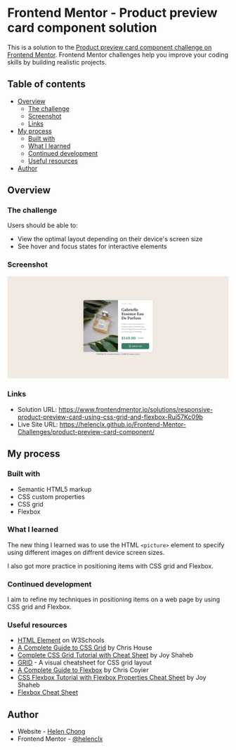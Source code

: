 # Frontend Mentor - Product preview card component solution

This is a solution to the [Product preview card component challenge on Frontend Mentor](https://www.frontendmentor.io/challenges/product-preview-card-component-GO7UmttRfa). Frontend Mentor challenges help you improve your coding skills by building realistic projects. 

## Table of contents

- [Overview](#overview)
  - [The challenge](#the-challenge)
  - [Screenshot](#screenshot)
  - [Links](#links)
- [My process](#my-process)
  - [Built with](#built-with)
  - [What I learned](#what-i-learned)
  - [Continued development](#continued-development)
  - [Useful resources](#useful-resources)
- [Author](#author)
<!-- - [Acknowledgments](#acknowledgments) -->

## Overview

### The challenge

Users should be able to:

- View the optimal layout depending on their device's screen size
- See hover and focus states for interactive elements

### Screenshot

![](./screenshot.png)

### Links

- Solution URL: https://www.frontendmentor.io/solutions/responsive-product-preview-card-using-css-grid-and-flexbox-Rui57Kc09b
- Live Site URL: https://helenclx.github.io/Frontend-Mentor-Challenges/product-preview-card-component/

## My process

### Built with

- Semantic HTML5 markup
- CSS custom properties
- CSS grid
- Flexbox

### What I learned

The new thing I learned was to use the HTML `<picture>` element to specify using different images on diffrent device screen sizes.

I also got more practice in positioning items with CSS grid and Flexbox.

### Continued development

I aim to refine my techniques in positioning items on a web page by using CSS grid and Flexbox.

### Useful resources

- [HTML <picture> Element](https://www.w3schools.com/htmL/html_images_picture.asp) on W3Schools
- [A Complete Guide to CSS Grid](https://css-tricks.com/snippets/css/complete-guide-grid/) by Chris House
- [Complete CSS Grid Tutorial with Cheat Sheet](https://www.freecodecamp.org/news/css-grid-tutorial-with-cheatsheet/) by Joy Shaheb
- [GRID](https://grid.malven.co/) - A visual cheatsheet for CSS grid layout
- [A Complete Guide to Flexbox](https://css-tricks.com/snippets/css/a-guide-to-flexbox/) by Chris Coyier
- [CSS Flexbox Tutorial with Flexbox Properties Cheat Sheet](https://www.freecodecamp.org/news/css-flexbox-tutorial-with-cheatsheet/) by Joy Shaheb
- [Flexbox Cheat Sheet](https://flexboxcheatsheet.com/)

## Author

- Website - [Helen Chong](https://helenclx.github.io/)
- Frontend Mentor - [@helenclx](https://www.frontendmentor.io/profile/helenclx)

<!-- ## Acknowledgments

This is where you can give a hat tip to anyone who helped you out on this project. Perhaps you worked in a team or got some inspiration from someone else's solution. This is the perfect place to give them some credit. -->